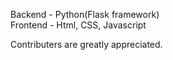 Backend - Python(Flask framework)</br>
Frontend - Html, CSS, Javascript

Contributers are greatly appreciated.
